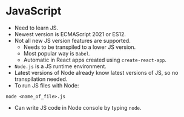 # JavaScript

- Need to learn JS.
- Newest version is ECMAScript 2021 or ES12.
- Not all new JS version features are supported.
    - Needs to be transpiled to a lower JS version.
    - Most popular way is `Babel`.
    - Automatic in React apps created using `create-react-app`.
- `Node.js` is a JS runtime environment.
- Latest versions of Node already know latest versions of JS, so no transpilation needed.
- To run JS files with Node:
```
node <name_of_file>.js
```
- Can write JS code in Node console by typing `node`.